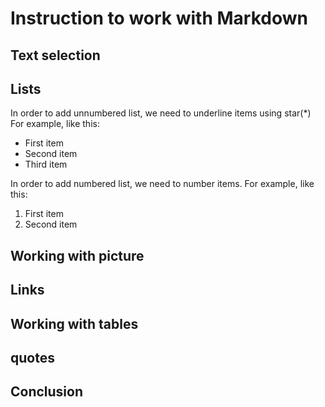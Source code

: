# Instruction to work with Markdown

## Text selection

## Lists

In order to add unnumbered list, we need to underline items using star(*)
For example, like this:
* First item
* Second item
* Third item     

In order to add numbered list, we need to number items.
For example, like this:
1. First item
2. Second item

## Working with picture

## Links

## Working with tables

## quotes

## Conclusion